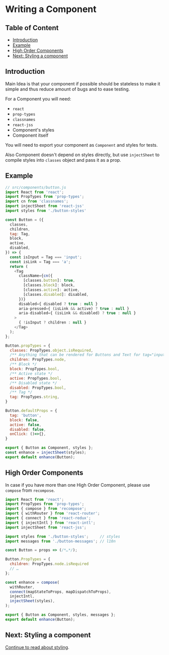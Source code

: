 # Writing a Component

## Table of Content

* [Introduction](#introduction)
* [Example](#example)
* [High Order Components](#high-order-components)
* [Next: Styling a component](#next-styling-a-component)

## Introduction

Main Idea is that your component if possible should be stateless to make it simple and thus reduce amount of bugs and to ease testing.

For a Component you will need:
* `react`
* `prop-types`
* `classnames`
* `react-jss`
* Component's styles
* Component itself

You will need to export your component as `Component` and styles for tests.

Also Component doesn't depend on styles directly, but use `injectSheet` to compile styles into `classes` object and pass it as a prop.

## Example

```js
// src/components/button.js
import React from 'react';
import PropTypes from 'prop-types';
import cn from 'classnames';
import injectSheet from 'react-jss'
import styles from './button-styles'

const Button = ({
  classes,
  children,
  tag: Tag,
  block,
  active,
  disabled,
}) => {
  const isInput = Tag === 'input';
  const isLink = Tag === 'a';
  return (
    <Tag
      className={cn({
        [classes.button]: true,
        [classes.block]: block,
        [classes.active]: active,
        [classes.disabled]: disabled,
      })}
      disabled={ disabled ? true : null }
      aria-pressed={ (isLink && active) ? true : null }
      aria-disabled={ (isLink && disabled) ? true : null }
    >
      { !isInput ? children : null }
    </Tag>
  );
};

Button.propTypes = {
  classes: PropTypes.object.isRequired,
  /** Anything that can be rendered for Buttons and Text for tag="inputs" placed in `value` attribute */
  children: PropTypes.node,
  /** Block */
  block: PropTypes.bool,
  /** Active state */
  active: PropTypes.bool,
  /** Disabled state */
  disabled: PropTypes.bool,
  /** Tag */
  tag: PropTypes.string,
}

Button.defaultProps = {
  tag: 'button',
  block: false,
  active: false,
  disabled: false,
  onClick: ()=>{},
}

export { Button as Component, styles };
const enhance = injectSheet(styles);
export default enhance(Button);
```

## High Order Components

In case if you have more than one High Order Component, please use `compose` from `recompose`.

```js
import React from 'react';
import PropTypes from 'prop-types';
import { compose } from 'recompose';
import { withRouter } from 'react-router';
import { connect } from 'react-redux';
import { injectIntl } from 'react-intl';
import injectSheet from 'react-jss';

import styles from './button-styles';     // styles
import messages from './button-messages'; // l10n

const Button = props => (/*…*/);

Button.PropTypes = {
  children: PropTypes.node.isRequired
  // …
};

const enhance = compose(
  withRouter,
  connect(mapStateToProps, mapDispatchToProps),
  injectIntl,
  injectSheet(styles),
);

export { Button as Component, styles, messages };
export default enhance(Button);
```

## Next: Styling a component

[Continue to read about styling](./styling-component.md).
